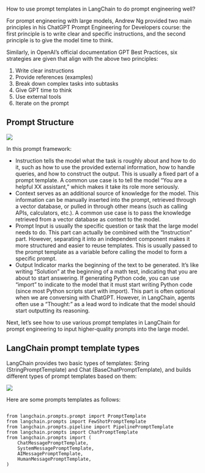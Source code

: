 How to use prompt templates in LangChain to do prompt engineering well?

For prompt engineering with large models, Andrew Ng provided two main principles in his ChatGPT Prompt Engineering for Developers course: the first principle is to write clear and specific instructions, and the second principle is to give the model time to think.

Similarly, in OpenAI’s official documentation GPT Best Practices, six strategies are given that align with the above two principles:

1. Write clear instructions
2. Provide references (examples)
3. Break down complex tasks into subtasks
4. Give GPT time to think
5. Use external tools
6. Iterate on the prompt

## Prompt Structure

![](images/700699/b77a15cd83b66bba55032d711bcf3c16.png)

In this prompt framework:

- Instruction tells the model what the task is roughly about and how to do it, such as how to use the provided external information, how to handle queries, and how to construct the output. This is usually a fixed part of a prompt template. A common use case is to tell the model “You are a helpful XX assistant,” which makes it take its role more seriously.
- Context serves as an additional source of knowledge for the model. This information can be manually inserted into the prompt, retrieved through a vector database, or pulled in through other means (such as calling APIs, calculators, etc.). A common use case is to pass the knowledge retrieved from a vector database as context to the model.
- Prompt Input is usually the specific question or task that the large model needs to do. This part can actually be combined with the “Instruction” part. However, separating it into an independent component makes it more structured and easier to reuse templates. This is usually passed to the prompt template as a variable before calling the model to form a specific prompt.
- Output Indicator marks the beginning of the text to be generated. It’s like writing “Solution” at the beginning of a math test, indicating that you are about to start answering. If generating Python code, you can use “import” to indicate to the model that it must start writing Python code (since most Python scripts start with import). This part is often optional when we are conversing with ChatGPT. However, in LangChain, agents often use a “Thought:” as a lead word to indicate that the model should start outputting its reasoning.

Next, let’s see how to use various prompt templates in LangChain for prompt engineering to input higher-quality prompts into the large model.

## LangChain prompt template types

LangChain provides two basic types of templates: String (StringPromptTemplate) and Chat (BaseChatPromptTemplate), and builds different types of prompt templates based on them:

![](images/700699/feefbb0a166f53f14f647b88e1025cyy.jpg)

Here are some prompts templates as follows:

```plain

from langchain.prompts.prompt import PromptTemplate
from langchain.prompts import FewShotPromptTemplate
from langchain.prompts.pipeline import PipelinePromptTemplate
from langchain.prompts import ChatPromptTemplate
from langchain.prompts import (
    ChatMessagePromptTemplate,
    SystemMessagePromptTemplate,
    AIMessagePromptTemplate,
    HumanMessagePromptTemplate,
)

```





























